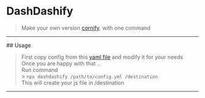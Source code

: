# DashDashify

> Make your own version [cornify](https://www.cornify.com/), with one command

<hr>
## Usage

> First copy config from this [yaml file](example/config.yml) and modify it for your needs<br>
> Once you are happy with that ..<br>
> Run command <br> > `npx dashdashify /path/to/config.yml /destination`<br>
> This will create your js file in /destination<br>

<hr>
